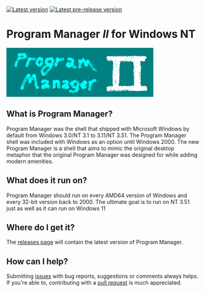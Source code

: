 [![Latest version](https://img.shields.io/github/v/release/Freedom-Desktop/Program-Manager-II?label=latest%20version&sort=semver&style=plastic)](/releases) [![Latest pre-release version](https://img.shields.io/github/v/release/Freedom-Desktop/Program-Manager-II?label=latest%20pre-release%20version&sort=semver&style=plastic&include_prereleases)](/releases)
# Program Manager *II* for Windows NT
![Progman banner](/misc/progmgr.png)

## What is Program Manager?
Program Manager was the shell that shipped with Microsoft Windows by default from Windows 3.0/NT 3.1 to 3.11/NT 3.51. The Program Manager shell was included with Windows as an option until Windows 2000. The new Program Manager is a shell that aims to mimic the original desktop metaphor that the original Program Manager was designed for while adding modern amenities.

## What does it run on?
Program Manager should run on every AMD64 version of Windows and every 32-bit version back to 2000. The ultimate goal is to run on NT 3.51 just as well as it can run on Windows 11

## Where do I get it?
The [releases page](/releases) will contain the latest version of Program Manager.

## How can I help?
Submitting [issues](/issues) with bug reports, suggestions or comments always helps. If you're able to, contributing with a [pull request](/pulls) is much appreciated.
